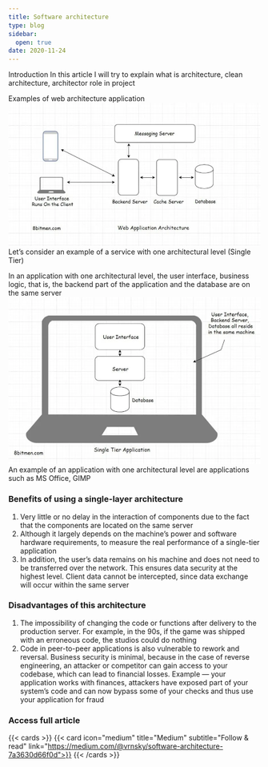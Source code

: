 ```yaml
---
title: Software architecture
type: blog
sidebar:
  open: true
date: 2020-11-24
---
```


Introduction
In this article I will try to explain what is architecture, clean architecture, architector role in project

Examples of web architecture application
![Software architecture](software-architecture-1.png)
Let’s consider an example of a service with one architectural level (Single Tier)

In an application with one architectural level, the user interface, business logic, that is, the backend part of the application and the database are on the same server
![Software Architecture 2](software-architecture-2.png)
An example of an application with one architectural level are applications such as MS Office, GIMP

### Benefits of using a single-layer architecture

1. Very little or no delay in the interaction of components due to the fact that the components are located on the same server
2. Although it largely depends on the machine’s power and software hardware requirements, to measure the real performance of a single-tier application
3. In addition, the user’s data remains on his machine and does not need to be transferred over the network. This ensures data security at the highest level. Client data cannot be intercepted, since data exchange will occur within the same server

### Disadvantages of this architecture
1. The impossibility of changing the code or functions after delivery to the production server. For example, in the 90s, if the game was shipped with an erroneous code, the studios could do nothing
2. Code in peer-to-peer applications is also vulnerable to rework and reversal. Business security is minimal, because in the case of reverse engineering, an attacker or competitor can gain access to your codebase, which can lead to financial losses. Example — your application works with finances, attackers have exposed part of your system’s code and can now bypass some of your checks and thus use your application for fraud

### Access full article
{{< cards >}}
{{< card icon="medium" title="Medium" subtitle="Follow & read" link="https://medium.com/@vrnsky/software-architecture-7a3630d66f0d">}}
{{< /cards >}}